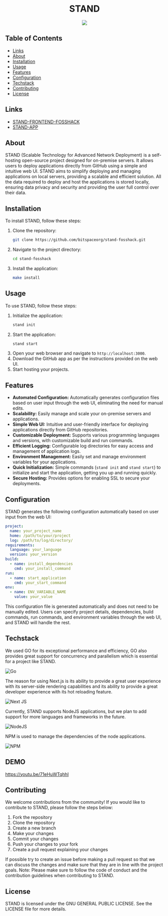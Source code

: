 <div align=center><h1> STAND</h1>

  <img src="https://img.shields.io/badge/:bitspace x fosshack-%23121011?style=for-the-badge&logoColor=%23ffffff&color=%23000000">
    </div>

## Table of Contents

- [Links](#links)
- [About](#about)
- [Installation](#installation)
- [Usage](#usage)
- [Features](#features)
- [Configuration](#configuration)
- [Techstack](#techstack)
- [Contributing](#contributing)
- [License](#license)

## Links
- [STAND-FRONTEND-FOSSHACK](https://github.com/bitspaceorg/STAND-FRONTEND-FOSSHACK)
- [STAND-APP](https://github.com/bitspaceorg/STAND-APP)

## About

STAND (Scalable Technology for Advanced Network Deployment) is a self-hosting open-source project designed for on-premise servers.
It allows users to deploy applications directly from GitHub using a simple and intuitive web UI.
STAND aims to simplify deploying and managing applications on local servers, providing a scalable and efficient solution.
All the data required to deploy and host the applications is stored locally, ensuring data privacy and security and providing the user full control over their data.

## Installation

To install STAND, follow these steps:

1. Clone the repository:
   ```bash
   git clone https://github.com/bitspaceorg/stand-fosshack.git
   ```
2. Navigate to the project directory:
   ```bash
   cd stand-fosshack
   ```
3. Install the application:
   ```bash
   make install
   ```

## Usage

To use STAND, follow these steps:

1. Initialize the application:
   ```bash
   stand init
   ```
2. Start the application:
   ```bash
   stand start
   ```
3. Open your web browser and navigate to `http://localhost:3000`.
4. Download the GitHub app as per the instructions provided on the web UI.
5. Start hosting your projects.

## Features

- **Automated Configuration:** Automatically generates configuration files based on user input through the web UI, eliminating the need for manual edits.
- **Scalability:** Easily manage and scale your on-premise servers and applications.
- **Simple Web UI:** Intuitive and user-friendly interface for deploying applications directly from GitHub repositories.
- **Customizable Deployment:** Supports various programming languages and versions, with customizable build and run commands.
- **Efficient Logging:** Configurable log directories for easy access and management of application logs.
- **Environment Management:** Easily set and manage environment variables for your applications.
- **Quick Initialization:** Simple commands (`stand init` and `stand start`) to initialize and start the application, getting you up and running quickly.
- **Secure Hosting:** Provides options for enabling SSL to secure your deployments.

## Configuration

STAND generates the following configuration automatically based on user input from the web UI:

```yaml
project:
  name: your_project_name
  home: /path/to/your/project
  log: /path/to/log/directory/
requirements:
  language: your_language
  version: your_version
build:
  - name: install_dependencies
    cmd: your_install_command
run:
  - name: start_application
    cmd: your_start_command
env:
  - name: ENV_VARIABLE_NAME
    value: your_value
```

This configuration file is generated automatically and does not need to be manually edited. Users can specify project details, dependencies, build commands, run commands, and environment variables through the web UI, and STAND will handle the rest.

## Techstack

We used GO for its exceptional performance and efficiency, GO also provides great support for concurrency and parallelism which is essential for a project like STAND.

![Go](https://img.shields.io/badge/go-%2300ADD8.svg?style=for-the-badge&logo=go&logoColor=white)

The reason for using Next.js is its ability to provide a great user experience with its server-side rendering capabilities and its ability to provide a great developer experience with its hot reloading feature.

![Next JS](https://img.shields.io/badge/Next-black?style=for-the-badge&logo=next.js&logoColor=white)

Currently, STAND supports NodeJS applications, but we plan to add support for more languages and frameworks in the future.

![NodeJS](https://img.shields.io/badge/node.js-6DA55F?style=for-the-badge&logo=node.js&logoColor=white)

NPM is used to manage the dependencies of the node applications.

![NPM](https://img.shields.io/badge/NPM-%23CB3837.svg?style=for-the-badge&logo=npm&logoColor=white)

## DEMO
https://youtu.be/71eHuWTqhhI

## Contributing

We welcome contributions from the community! If you would like to contribute to STAND, please follow the steps below:

1. Fork the repository
2. Clone the repository
3. Create a new branch
4. Make your changes
5. Commit your changes
6. Push your changes to your fork
7. Create a pull request explaining your changes

If possible try to create an issue before making a pull request so that we can discuss the changes and make sure that they are in line with the project goals.
Note: Please make sure to follow the code of conduct and the contribution guidelines when contributing to STAND.

## License

STAND is licensed under the GNU GENERAL PUBLIC LICENSE. See the LICENSE file for more details.
